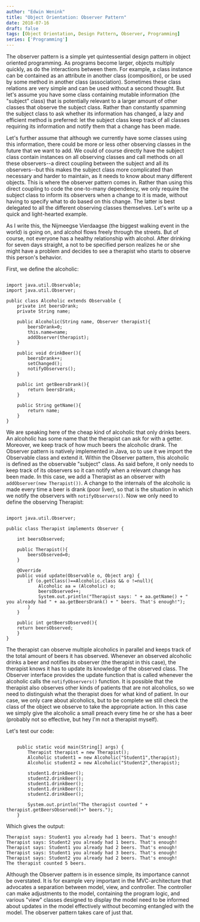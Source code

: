 ```yaml
---
author: "Edwin Wenink"
title: "Object Orientation: Observer Pattern"
date: 2018-07-16
draft: false
tags: [Object Orientation, Design Pattern, Observer, Programming]
series: ['Programming']
---
```


The observer pattern is a simple yet quintessential design pattern in object oriented programming. As programs become larger, objects multiply quickly, as do the interactions between them. For example, a class instance can be contained as an attribute in another class (composition), or be used by some method in another class (association). Sometimes these class relations are very simple and can be used without a second thought. But let's assume you have some class containing mutable information (the "subject" class) that is potentially relevant to a larger amount of other classes that observe the subject class.
Rather than constantly spamming the subject class to ask whether its information has changed, a lazy and efficient method is preferred: let the subject class keep track of all classes requiring its information and notify them that a change has been made.

Let's further assume that although we currently have some classes using this information, there could be more or less other observing classes in the future that we want to add. We could of course directly have the subject class contain instances on all observing classes and call methods on all these observers--a direct coupling between the subject and all its observers--but this makes the subject class more complicated than necessary and harder to maintain, as it needs to know about many different objects. This is where the observer pattern comes in. Rather than using this direct coupling to code the one-to-many dependency, we only require the subject class to inform its observers when a change to it is made, without having to specify what to do based on this change. The latter is best delegated to all the different observing classes themselves. Let's write up a quick and light-hearted example.

As I write this, the Nijmeegse Vierdaagse (the biggest walking event in the world) is going on, and alcohol flows freely through the streets. But of course, not everyone has a healthy relationship with alcohol. After drinking for seven days straight, a not to be specified person realizes he or she might have a problem and decides to see a therapist who starts to observe this person's behavior. 

First, we define the alcoholic:

```[Java]

import java.util.Observable;
import java.util.Observer;

public class Alcoholic extends Observable {
    private int beersDrank;
    private String name;
    
    public Alcoholic(String name, Observer therapist){
        beersDrank=0;
        this.name=name;
        addObserver(therapist);
    }
    
    public void drinkBeer(){
        beersDrank++;
        setChanged();
        notifyObservers();
    }
    
    public int getBeersDrank(){
        return beersDrank;
    }
    
    public String getName(){
        return name;
    }
}
```

We are speaking here of the cheap kind of alcoholic that only drinks beers. An alcoholic has some name that the therapist can ask for with a getter. Moreover, we keep track of how much beers the alcoholic drank. The Observer pattern is natively implemented in Java, so to use it we import the Observable class and extend it. Within the Observer pattern, this alcoholic is defined as the observable "subject" class. As said before, it only needs to keep track of its observers so it can notify when a relevant change has been made. In this case, we add a Therapist as an observer with `addObserver(new Therapist())`. A change to the internals of the alcoholic is made every time a beer is drank (poor liver), so that is the situation in which we notify the observers with `notifyObservers()`. Now we only need to define the observing Therapist:

```[Java]

import java.util.Observer;

public class Therapist implements Observer {

    int beersObserved;
    
    public Therapist(){
        beersObserved=0;
    }
    
    @Override
    public void update(Observable o, Object arg) {
        if (o.getClass()==Alcoholic.class && o !=null){
            Alcoholic aa = (Alcoholic) o;
            beersObserved++;
            System.out.println("Therapist says: " + aa.getName() + " you already had " + aa.getBeersDrank() + " beers. That's enough!");
        }
    }

    public int getBeersObserved(){
	return beersObserved;
    }
}
```

The therapist can observe multiple alcoholics in parallel and keeps track of the total amount of beers it has observed. Whenever an observed alcoholic drinks a beer and notifies its observer (the therapist in this case), the therapist knows it has to update its knowledge of the observed class. The Observer interface provides the update function that is called whenever the alcoholic calls the `notifyObservers()` function. It is possible that the therapist also observes other kinds of patients that are not alcoholics, so we need to distinguish what the therapist does for what kind of patient. In our case, we only care about alcoholics, but to be complete we still check the class of the object we observe to take the appropriate action. In this case we simply give the alcoholic a small preach every time he or she has a beer (probably not so effective, but hey I'm not a therapist myself). 

Let's test our code:

```[Java]

    public static void main(String[] args) {
        Therapist therapist = new Therapist();
        Alcoholic student1 = new Alcoholic("Student1",therapist);
        Alcoholic student2 = new Alcoholic("Student2",therapist);
        
        student1.drinkBeer();
        student2.drinkBeer();
        student1.drinkBeer();
        student1.drinkBeer();
        student2.drinkBeer();
        
        System.out.println("The therapist counted " + therapist.getBeersObserved()+" beers.");
    }
```

Which gives the output:

```
Therapist says: Student1 you already had 1 beers. That's enough!
Therapist says: Student2 you already had 1 beers. That's enough!
Therapist says: Student1 you already had 2 beers. That's enough!
Therapist says: Student1 you already had 3 beers. That's enough!
Therapist says: Student2 you already had 2 beers. That's enough!
The therapist counted 5 beers.
```

Although the Observer pattern is in essence simple, its importance cannot be overstated. It is for example very important in the MVC-architecture that advocates a separation between model, view, and controller. The controller can make adjustments to the model, containing the program logic, and various "view" classes designed to display the model need to be informed about updates in the model effectively without becoming entangled with the model. The observer pattern takes care of just that.


